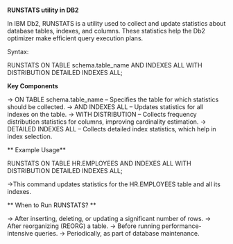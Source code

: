 **RUNSTATS utility in DB2**

In IBM Db2, RUNSTATS is a utility used to collect and update statistics about database tables, indexes, and columns. These statistics help the Db2 optimizer make efficient query execution plans.

Syntax:

RUNSTATS ON TABLE schema.table_name
AND INDEXES ALL
WITH DISTRIBUTION
DETAILED INDEXES ALL;

**Key Components**

-> ON TABLE schema.table_name – Specifies the table for which statistics should be collected.
-> AND INDEXES ALL – Updates statistics for all indexes on the table.
-> WITH DISTRIBUTION – Collects frequency distribution statistics for columns, improving cardinality estimation.
-> DETAILED INDEXES ALL – Collects detailed index statistics, which help in index selection.

** Example Usage**

RUNSTATS ON TABLE HR.EMPLOYEES
AND INDEXES ALL
WITH DISTRIBUTION
DETAILED INDEXES ALL;

->This command updates statistics for the HR.EMPLOYEES table and all its indexes.

** When to Run RUNSTATS? **

-> After inserting, deleting, or updating a significant number of rows.
-> After reorganizing (REORG) a table.
-> Before running performance-intensive queries.
-> Periodically, as part of database maintenance.
